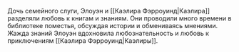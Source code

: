
Дочь семейного слуги, Элоуэн и [[Каэлира Фэрроуинд|Каэлира]] разделяли любовь к книгам и знаниям. Они проводили много времени в библиотеке поместья, обсуждая истории и обмениваясь мнениями. Жажда знаний Элоуэн вдохновила любознательность и любовь к приключениям [[Каэлира Фэрроуинд|Каэлиры]].